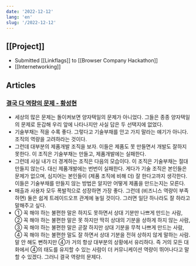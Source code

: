 ```yaml
---
date: '2022-12-12'
lang: 'en'
slug: '/2022-12-12'
---
```


## [[Project]]

- Submitted [[Linkflags]] to [[Browser Company Hackathon]]
- [[Internetworking]]

## Articles

### [결국 다 역량의 문제 - 황성현](https://hwang.sh/%EA%B2%B0%EA%B5%AD+%EB%8B%A4+%EC%97%AD%EB%9F%89%EC%9D%98+%EB%AC%B8%EC%A0%9C)

- 세상의 많은 문제는 돌이켜보면 양자택일의 문제가 아니었다. 그들은 종종 양자택일의 문제로 둔갑해 우리 앞에 나타나지만 사실 답은 두 선택지에 없었다.
- 기술부채는 적을 수록 좋다. 그렇다고 기술부채를 안고 가지 말라는 얘기가 아니다. 조직의 역량을 고려하라는 것이다.
- 그런데 대부분의 제품개발 조직을 보자. 이들은 제품도 못 만들면서 개발도 잘하지 못한다. 이 조직은 기술부채는 만들고, 제품개발에는 실패한다.
- 그런데 사실 내가 더 경계하는 조직은 다음의 모습이다. 이 조직은 기술부채는 절대 만들지 않는다. 대신 제품개발에는 번번이 실패한다. 게다가 기술 조직은 본인들은 문제가 없으며, 심지어는 본인들이 (제품 조직에 비해 더) 잘 한다고까지 생각한다. 이들은 기술부채를 만들지 않는 방법은 알지만 어떻게 제품을 만드는지는 모른다.
- 매출과 사용자 모두 폭발적으로 성장하면 가장 좋다. 그런데 (비즈니스 역량이 부족하면) 둘은 쉽게 트레이드오프 관계에 놓일 것이다. 그러면 일단 하나라도 잘 하라고 말해주고 싶다.
- ① 꼭 해야 하는 불편한 말은 하지도 못하면서 상대 기분만 나쁘게 만드는 사람, ② 꼭 해야 하는 불편한 말은 못 하지만 딱히 상대의 기분을 상하게 하지 않는 사람, ③ 꼭 해야 하는 불편한 말은 곧잘 하지만 상대 기분을 무척 나쁘게 만드는 사람, ④ 꼭 해야 하는 불편한 말도 잘 하면서 상대 기분을 전혀 상하지 않게 말하는 사람. 말 안 해도 뻔하지만 ④가 거의 항상 대부분의 상황에서 유리하다. 즉 거의 모든 대화에서 ④의 태도를 유지할 수 있는 사람이 더 커뮤니케이션 역량이 뛰어나다고 말할 수 있겠다. 그러니 결국 역량의 문제다.
